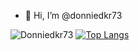 - 👋 Hi, I’m @donniedkr73

![Donniedkr73](https://github-readme-stats.vercel.app/api?username=donniedkr73&show_icons=true&theme=onedark)
[![Top Langs](https://github-readme-stats.vercel.app/api/top-langs/?username=donniedkr73)](https://github.com/anuraghazra/github-readme-stats)
